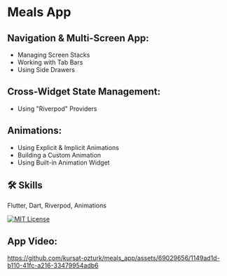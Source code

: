 # Meals App

## Navigation & Multi-Screen App:

- Managing Screen Stacks
- Working with Tab Bars
- Using Side Drawers

## Cross-Widget State Management:

- Using "Riverpod" Providers

## Animations:

- Using Explicit & Implicit Animations
- Building a Custom Animation
- Using Built-in Animation Widget

## 🛠 Skills
Flutter, Dart, Riverpod, Animations

[![MIT License](https://img.shields.io/badge/License-MIT-green.svg)](https://choosealicense.com/licenses/mit/)

## App Video:

https://github.com/kursat-ozturk/meals_app/assets/69029656/1149ad1d-b110-41fc-a216-33479954adb6

